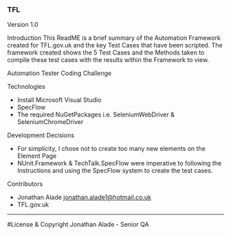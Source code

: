 ### TFL

Version 1.0

Introduction
This ReadME is a brief summary of the Automation Framework created for TFL.gov.uk and the key Test Cases that have been scripted. 
The framework created shows the 5 Test Cases and the Methods taken to compile these test cases with the results within the Framework to view.

Automation Tester Coding Challenge

Technologies
- Install Microsoft Visual Studio
- SpecFlow
- The required NuGetPackages i.e. SeleniumWebDriver &  SeleniumChromeDriver

Development Decisions
- For simplicity, I chose not to create too many new elements on the Element Page
- NUnit.Framework & TechTalk.SpecFlow were imperative to following the Instructions and using the SpecFlow system to create the test cases.

Contributors
- Jonathan Alade <jonathan.alade1@hotmail.co.uk>
- TFL.gov.uk

---

#License & Copyright
Jonathan Alade - Senior QA

